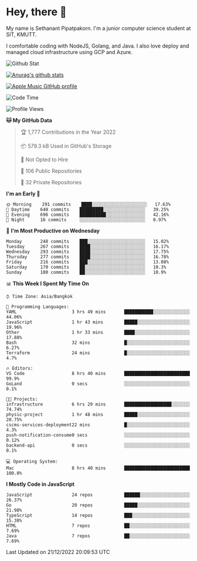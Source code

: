 # Hey, there 🙌
My name is Sethanant Pipatpakorn. I'm a junior computer science student at SIT, KMUTT.

I comfortable coding with NodeJS, Golang, and Java. I also love deploy and managed cloud infrastructure using GCP and Azure.

![Github Stat](https://github-profile-summary-cards.vercel.app/api/cards/profile-details?username=thetkpark&theme=dracula)

[![Anurag's github stats](https://github-readme-stats.vercel.app/api?username=thetkpark&count_private=true&show_icons=true&theme=tokyonight)](https://github.com/anuraghazra/github-readme-stats)

[![Apple Music GitHub profile](https://apple-music-github-profile.rayriffy.com/theme/light.svg?uid=000347.6120fcbefcb74cd59d65c108cc315787.1333)](https://github.com/rayriffy/apple-music-github-profile)

<!--START_SECTION:waka-->
![Code Time](http://img.shields.io/badge/Code%20Time-951%20hrs%204%20mins-blue)

![Profile Views](http://img.shields.io/badge/Profile%20Views-1-blue)

**🐱 My GitHub Data** 

> 🏆 1,777 Contributions in the Year 2022
 > 
> 📦 579.3 kB Used in GitHub's Storage 
 > 
> 🚫 Not Opted to Hire
 > 
> 📜 106 Public Repositories 
 > 
> 🔑 32 Private Repositories  
 > 
**I'm an Early 🐤** 

```text
🌞 Morning    291 commits    ████░░░░░░░░░░░░░░░░░░░░░   17.63% 
🌆 Daytime    648 commits    █████████░░░░░░░░░░░░░░░░   39.25% 
🌃 Evening    696 commits    ██████████░░░░░░░░░░░░░░░   42.16% 
🌙 Night      16 commits     ░░░░░░░░░░░░░░░░░░░░░░░░░   0.97%

```
📅 **I'm Most Productive on Wednesday** 

```text
Monday       248 commits    ███░░░░░░░░░░░░░░░░░░░░░░   15.02% 
Tuesday      267 commits    ████░░░░░░░░░░░░░░░░░░░░░   16.17% 
Wednesday    293 commits    ████░░░░░░░░░░░░░░░░░░░░░   17.75% 
Thursday     277 commits    ████░░░░░░░░░░░░░░░░░░░░░   16.78% 
Friday       216 commits    ███░░░░░░░░░░░░░░░░░░░░░░   13.08% 
Saturday     170 commits    ██░░░░░░░░░░░░░░░░░░░░░░░   10.3% 
Sunday       180 commits    ██░░░░░░░░░░░░░░░░░░░░░░░   10.9%

```


📊 **This Week I Spent My Time On** 

```text
⌚︎ Time Zone: Asia/Bangkok

💬 Programming Languages: 
YAML                     3 hrs 49 mins       ███████████░░░░░░░░░░░░░░   44.06% 
JavaScript               1 hr 43 mins        █████░░░░░░░░░░░░░░░░░░░░   19.96% 
Other                    1 hr 33 mins        ████░░░░░░░░░░░░░░░░░░░░░   17.88% 
Bash                     32 mins             █░░░░░░░░░░░░░░░░░░░░░░░░   6.27% 
Terraform                24 mins             █░░░░░░░░░░░░░░░░░░░░░░░░   4.7%

🔥 Editors: 
VS Code                  8 hrs 40 mins       █████████████████████████   99.9% 
GoLand                   0 secs              ░░░░░░░░░░░░░░░░░░░░░░░░░   0.1%

🐱‍💻 Projects: 
infrastructure           6 hrs 29 mins       ██████████████████░░░░░░░   74.74% 
physic-project           1 hr 48 mins        █████░░░░░░░░░░░░░░░░░░░░   20.75% 
cscms-services-deployment22 mins             █░░░░░░░░░░░░░░░░░░░░░░░░   4.3% 
push-notification-consume0 secs              ░░░░░░░░░░░░░░░░░░░░░░░░░   0.12% 
backend-api              0 secs              ░░░░░░░░░░░░░░░░░░░░░░░░░   0.1%

💻 Operating System: 
Mac                      8 hrs 40 mins       █████████████████████████   100.0%

```

**I Mostly Code in JavaScript** 

```text
JavaScript               24 repos            ██████░░░░░░░░░░░░░░░░░░░   26.37% 
Go                       20 repos            █████░░░░░░░░░░░░░░░░░░░░   21.98% 
TypeScript               14 repos            ███░░░░░░░░░░░░░░░░░░░░░░   15.38% 
HTML                     7 repos             ██░░░░░░░░░░░░░░░░░░░░░░░   7.69% 
Java                     7 repos             ██░░░░░░░░░░░░░░░░░░░░░░░   7.69%

```



 Last Updated on 21/12/2022 20:09:53 UTC
<!--END_SECTION:waka-->
